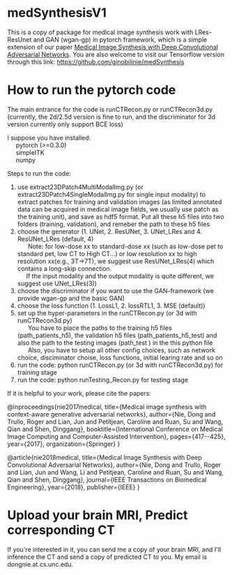 # medSynthesisV1
This is a copy of package for medical image synthesis work with LRes-ResUnet and GAN (wgan-gp) in pytorch framework, which is a simple extension of our paper <a href='https://ieeexplore.ieee.org/abstract/document/8310638/'>Medical Image Synthesis with Deep Convolutional Adversarial Networks</a>. You are also welcome to visit our Tensorflow version through this link:
https://github.com/ginobilinie/medSynthesis

# How to run the pytorch code
The main entrance for the code is runCTRecon.py or runCTRecon3d.py (currently, the 2d/2.5d version is fine to run, and the discriminator for 3d version currently only support BCE loss)

I suppose you have installed:    <br>
    &nbsp;&nbsp;&nbsp;&nbsp;&nbsp;pytorch (>=0.3.0)
     <br> &nbsp;&nbsp;&nbsp;&nbsp;&nbsp;simpleITK 
     <br> &nbsp;&nbsp;&nbsp;&nbsp;&nbsp;numpy

Steps to run the code:
1. use extract23DPatch4MultiModalImg.py (or extract23DPatch4SingleModalImg.py for single input modality) to extract patches for training and validation images (as limited annotated data can be acquired in medical image fields, we usually use patch as the training unit), and save as hdf5 format. Put all these h5 files into two folders (training, validation), and remeber the path to these h5 files
2. choose the generator (1. UNet, 2. ResUNet, 3. UNet_LRes and 4. ResUNet_LRes (default, 4)<br>
  &nbsp;&nbsp;&nbsp;&nbsp;&nbsp; Note: for low-dose xx to standard-dose xx (such as low-dose pet to standard pet, low CT to High CT...) or low resolution xx to high resolution xx(e.g., 3T->7T), we suggest use ResUNet_LRes(4) which contains a long-skip connection. 
 <br> &nbsp;&nbsp;&nbsp;&nbsp;&nbsp;If the input modality and the output modality is quite different, we suggest use UNet_LRes(3))
3. choose the discriminator if you want to use the GAN-framework (we provide wgan-gp and the basic GAN)
4. choose the loss function (1. LossL1, 2. lossRTL1, 3. MSE (default))
5. set up the hyper-parameters in the runCTRecon.py (or 3d with runCTRecon3d.py)<br>
  &nbsp;&nbsp;&nbsp;&nbsp;&nbsp; You have to place the paths to the training h5 files (path_patients_h5), the validation h5 files (path_patients_h5_test) and also the path to the testing images (path_test ) in the this python file<br>
  &nbsp;&nbsp;&nbsp;&nbsp;&nbsp; Also, you have to setup all other config choices, such as network choice, disciminator choise, loss functions, initial learing rate and so on
6. run the code: python runCTRecon.py (or 3d with runCTRecon3d.py) for training stage
7. run the code: python runTesting_Recon.py for testing stage

If it is helpful to your work, please cite the papers:

@inproceedings{nie2017medical,
  title={Medical image synthesis with context-aware generative adversarial networks},
  author={Nie, Dong and Trullo, Roger and Lian, Jun and Petitjean, Caroline and Ruan, Su and Wang, Qian and Shen, Dinggang},
  booktitle={International Conference on Medical Image Computing and Computer-Assisted Intervention},
  pages={417--425},
  year={2017},
  organization={Springer}
}

@article{nie2018medical,
  title={Medical Image Synthesis with Deep Convolutional Adversarial Networks},
  author={Nie, Dong and Trullo, Roger and Lian, Jun and Wang, Li and Petitjean, Caroline and Ruan, Su and Wang, Qian and Shen, Dinggang},
  journal={IEEE Transactions on Biomedical Engineering},
  year={2018},
  publisher={IEEE}
}


# Upload your brain MRI, Predict corresponding CT

If you're interested in it, you can send me a copy of your brain MRI, and I'll inference the CT and send a copy of predicted CT to you. My email is dongnie.at.cs.unc.edu.

